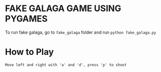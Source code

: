 # FAKE GALAGA GAME USING PYGAMES

To run fake galaga, go to `fake_galaga` folder and run `python fake_galaga.py`

# How to Play

```Move left and right with 'a' and 'd', press 'p' to shoot```